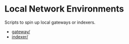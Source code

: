 # Local Network Environments

Scripts to spin up local gateways or indexers.

- [gateway/](gateway/)
- [indexer/](indexer/)
